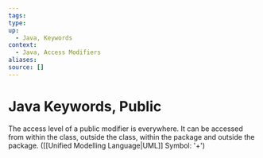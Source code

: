 ```yaml
---
tags:
type:
up:
  - Java, Keywords
context:
  - Java, Access Modifiers
aliases:
source: []
---
```


# Java Keywords, Public

The access level of a public modifier is everywhere. It can be accessed from within the class, outside the class, within the package and outside the package. ([[Unified Modelling Language|UML]] Symbol: '+')
